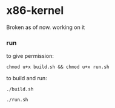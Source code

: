 # x86-kernel


Broken as of now.
working on it

### run

to give permission:

```chmod u+x build.sh && chmod u+x run.sh```

to build and run:

```./build.sh```

```./run.sh```
